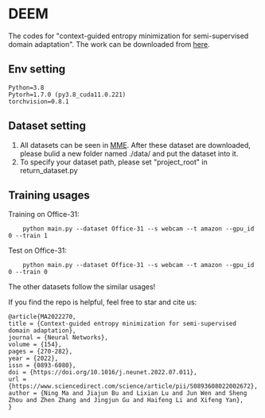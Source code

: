 # DEEM
The codes for "context-guided entropy minimization for semi-supervised domain adaptation". The work can be downloaded from [here](https://doi.org/10.1016/j.neunet.2022.07.011).

## Env setting
    Python=3.8
    Pytorh=1.7.0 (py3.8_cuda11.0.221)
    torchvision=0.8.1  

## Dataset setting
 1. All datasets can be seen in [MME](https://github.com/VisionLearningGroup/SSDA_MME). After these dataset are downloaded, please bulid a new folder named ./data/ and put the dataset into it.
2. To specify your dataset path, please set "project_root" in return_dataset.py

## Training usages
Training on Office-31:

        python main.py --dataset Office-31 --s webcam --t amazon --gpu_id 0 --train 1
Test on Office-31:

        python main.py --dataset Office-31 --s webcam --t amazon --gpu_id 0 --train 0

The other datasets follow the similar usages!

If you find the repo is helpful, feel free to star and cite us:

    @article{MA2022270,
    title = {Context-guided entropy minimization for semi-supervised domain adaptation},
    journal = {Neural Networks},
    volume = {154},
    pages = {270-282},
    year = {2022},
    issn = {0893-6080},
    doi = {https://doi.org/10.1016/j.neunet.2022.07.011},
    url = {https://www.sciencedirect.com/science/article/pii/S0893608022002672},
    author = {Ning Ma and Jiajun Bu and Lixian Lu and Jun Wen and Sheng Zhou and Zhen Zhang and Jingjun Gu and Haifeng Li and Xifeng Yan},
    }
  


   
    
